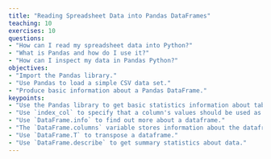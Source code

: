```yaml
---
title: "Reading Spreadsheet Data into Pandas DataFrames"
teaching: 10
exercises: 10
questions:
- "How can I read my spreadsheet data into Python?"
- "What is Pandas and how do I use it?"
- "How can I inspect my data in Pandas Python?"
objectives:
- "Import the Pandas library."
- "Use Pandas to load a simple CSV data set."
- "Produce basic information about a Pandas DataFrame."
keypoints:
- "Use the Pandas library to get basic statistics information about tabular data."
- "Use `index_col` to specify that a column's values should be used as row headings."
- "Use `DataFrame.info` to find out more about a dataframe."
- "The `DataFrame.columns` variable stores information about the dataframe's columns."
- "Use `DataFrame.T` to transpose a dataframe."
- "Use `DataFrame.describe` to get summary statistics about data."
---
```

